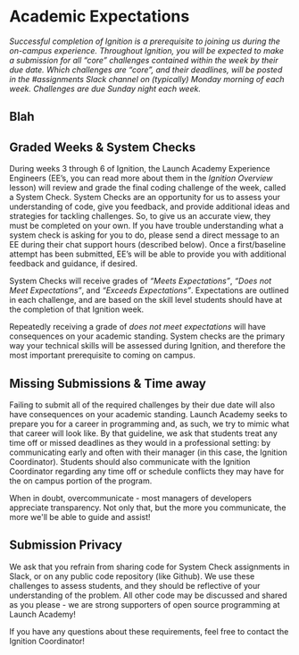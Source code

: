 # Academic Expectations
_Successful completion of Ignition is a prerequisite to joining us during the on-campus experience. Throughout Ignition, you will be expected to make a submission for all “core” challenges contained within the week by their due date. Which challenges are “core”, and their deadlines, will be posted in the #assignments Slack channel on (typically) Monday morning of each week. Challenges are due Sunday night each week._

## Blah

## Graded Weeks & System Checks
During weeks 3 through 6 of Ignition, the Launch Academy Experience Engineers (EE’s, you can read more about them in the *Ignition Overview* lesson) will review and grade the final coding challenge of the week, called a System Check. System Checks are an opportunity for us to assess your understanding of code, give you feedback, and provide additional ideas and strategies for tackling challenges. So, to give us an accurate view, they must be completed on your own. If you have trouble understanding what a system check is asking for you to do, please send a direct message to an EE during their chat support hours (described below). Once a first/baseline attempt has been submitted, EE’s will be able to provide you with additional feedback and guidance, if desired.

System Checks will receive grades of *“Meets Expectations”*, *“Does not Meet Expectations”*, and *“Exceeds Expectations”*. Expectations are outlined in each challenge, and are based on the skill level students should have at the completion of that Ignition week.

Repeatedly receiving a grade of *does not meet expectations* will have consequences on your academic standing. System checks are the primary way your technical skills will be assessed during Ignition, and therefore the most important prerequisite to coming on campus.


## Missing Submissions & Time away
Failing to submit all of the required challenges by their due date will also have consequences on your academic standing. Launch Academy seeks to prepare you for a career in programming and, as such, we try to mimic what that career will look like. By that guideline, we ask that students treat any time off or missed deadlines as they would in a professional setting: by communicating early and often with their manager (in this case, the Ignition Coordinator). Students should also communicate with the Ignition Coordinator regarding any time off or schedule conflicts they may have for the on campus portion of the program.

When in doubt, overcommunicate - most managers of developers appreciate transparency. Not only that, but the more you communicate, the more we'll be able to guide and assist!


## Submission Privacy
We ask that you refrain from sharing code for System Check assignments in Slack, or on any public code repository (like Github). We use these challenges to assess students, and they should be reflective of your understanding of the problem. All other code may be discussed and shared as you please - we are strong supporters of open source programming at Launch Academy!

If you have any questions about these requirements, feel free to contact the Ignition Coordinator!
